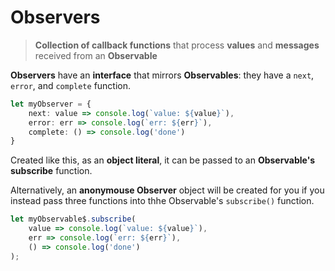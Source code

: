 # Observers

> **Collection of callback functions** that process **values** and **messages** received from an **Observable**

**Observers** have an **interface** that mirrors **Observables**: they have a `next`, `error`, and `complete` function.

```typescript
let myObserver = {
    next: value => console.log(`value: ${value}`),
    error: err => console.log(`err: ${err}`),
    complete: () => console.log('done')
}
```

Created like this, as an **object literal**, it can be passed to an **Observable's subscribe** function. 

Alternatively, an **anonymouse Observer** object will be created for you if you instead pass three functions into thhe Observable's `subscribe()` function.

```typescript
let myObservable$.subscribe(
    value => console.log(`value: ${value}`),
    err => console.log(`err: ${err}`),
    () => console.log('done')
);
```



